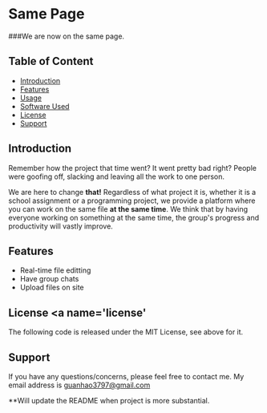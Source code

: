 Same Page
=========
###We are now on the same page.

Table of Content
----------------
- [Introduction](#intro)
- [Features](#features)
- [Usage](#usage)
- [Software Used](#software)
- [License](#license)
- [Support](#support)

Introduction <a name='intro'></a>
--------------------------------
Remember how the project that time went? It went pretty bad right? People were goofing off, slacking and leaving all the work to one person.

We are here to change **that!** Regardless of what project it is, whether it is a school assignment or a programming project, we provide a platform where you can work on the same file **at the same time**. We think that by having everyone working on something at the same time, the group's progress and productivity will vastly improve.

Features <a name='intro'></a>
--------------------------------
- Real-time file editting
- Have group chats
- Upload files on site

License <a name='license'</a>
----------------------------
The following code is released under the MIT License, see above for it.

Support <a name='support'></a>
------------------------------
If you have any questions/concerns, please feel free to contact me.
My email address is guanhao3797@gmail.com

**Will update the README when project is more substantial.

